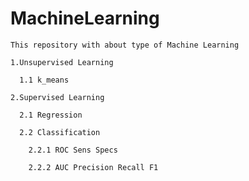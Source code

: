 # MachineLearning
    This repository with about type of Machine Learning

    1.Unsupervised Learning

      1.1 k_means

    2.Supervised Learning
  
      2.1 Regression
  
      2.2 Classification
  
        2.2.1 ROC Sens Specs
        
        2.2.2 AUC Precision Recall F1

